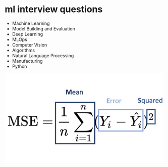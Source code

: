 # ml interview questions

- Machine Learning
- Model Building and Evaluation
- Deep Learning
- MLOps
- Computer Vision
- Algorithms
- Natural Language Processing
- Manufacturing
- Python

![alt text](image.png)
